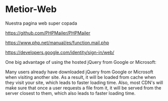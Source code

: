 # Metior-Web
Nuestra pagina web super copada


https://github.com/PHPMailer/PHPMailer

https://www.php.net/manual/es/function.mail.php

https://developers.google.com/identity/sign-in/web/

One big advantage of using the hosted jQuery from Google or Microsoft:

Many users already have downloaded jQuery from Google or Microsoft when visiting another site. As a result, it will be loaded from cache when they visit your site, which leads to faster loading time. Also, most CDN's will make sure that once a user requests a file from it, it will be served from the server closest to them, which also leads to faster loading time.
